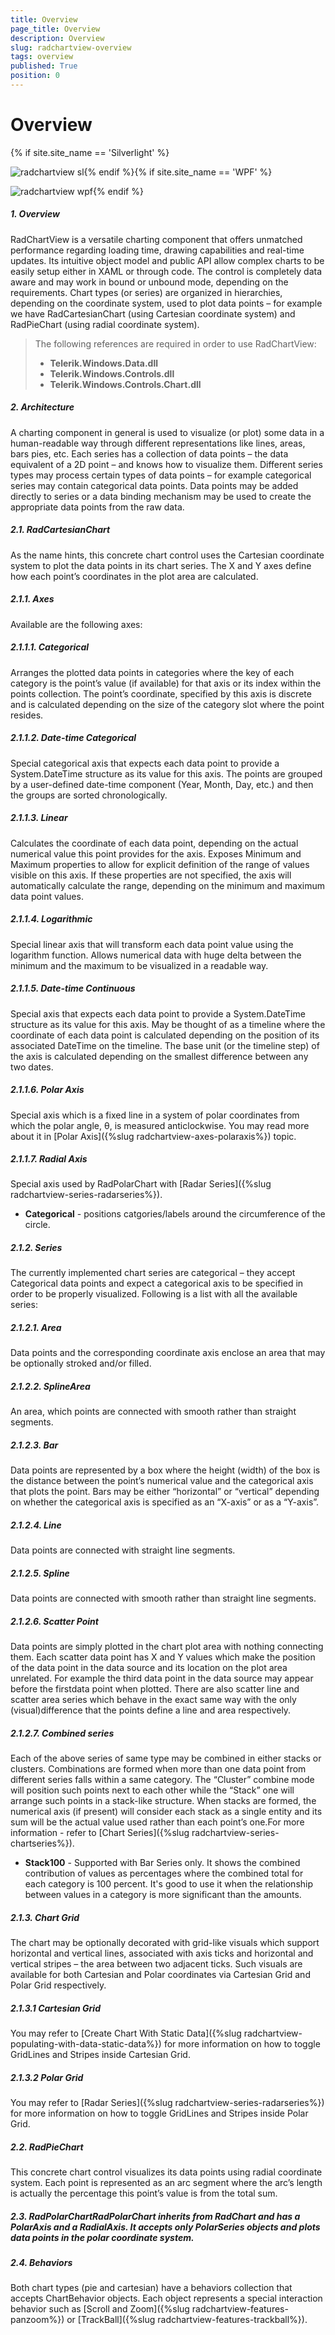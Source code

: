 ```yaml
---
title: Overview
page_title: Overview
description: Overview
slug: radchartview-overview
tags: overview
published: True
position: 0
---
```


# Overview

{% if site.site_name == 'Silverlight' %}

![radchartview sl](images/radchartview_sl.png){% endif %}{% if site.site_name == 'WPF' %}

![radchartview wpf](images/radchartview_wpf.png){% endif %}

##### 1. Overview
RadChartView is a versatile charting component that offers unmatched performance regarding loading time, drawing capabilities and real-time updates. Its intuitive object model and public API allow complex charts to be easily setup either in XAML or through code. The control is completely data aware and may work in bound or unbound mode, depending on the requirements. Chart types (or series) are organized in hierarchies, depending on the coordinate system, used to plot data points – for example we have RadCartesianChart (using Cartesian coordinate system) and RadPieChart (using radial coordinate system).


>The following references are required in order to use RadChartView:
>	- __Telerik.Windows.Data.dll__
>	- __Telerik.Windows.Controls.dll__
>	- __Telerik.Windows.Controls.Chart.dll__

##### 2. Architecture
A charting component in general is used to visualize (or plot) some data in a human-readable way through different representations like lines, areas, bars pies, etc. Each series has a collection of data points – the data equivalent of a 2D point – and knows how to visualize them. Different series types may process certain types of data points – for example categorical series may contain categorical data points. Data points may be added directly to series or a data binding mechanism may be used to create the appropriate data points from the raw data.

##### 2.1. RadCartesianChart
As the name hints, this concrete chart control uses the Cartesian coordinate system to plot the data points in its chart series. The X and Y axes define how each point’s coordinates in the plot area are calculated.

##### 2.1.1.  Axes
Available are the following axes:

##### 2.1.1.1. Categorical
Arranges the plotted data points in categories where the key of each category is the point’s value (if available) for that axis or its index within the points collection. The point’s coordinate, specified by this axis is discrete and is calculated depending on the size of the category slot where the point resides.

##### 2.1.1.2. Date-time Categorical
Special categorical axis that expects each data point to provide a System.DateTime structure as its value for this axis. The points are grouped by a user-defined date-time component (Year, Month, Day, etc.) and then the groups are sorted chronologically.

##### 2.1.1.3. Linear
Calculates the coordinate of each data point, depending on the actual numerical value this point provides for the axis. Exposes Minimum and Maximum properties to allow for explicit definition of the range of values visible on this axis. If these properties are not specified, the axis will automatically calculate the range, depending on the minimum and maximum data point values.

##### 2.1.1.4. Logarithmic
Special linear axis that will transform each data point value using the logarithm function. Allows numerical data with huge delta between the minimum and the maximum to be visualized in a readable way.

##### 2.1.1.5. Date-time Continuous
Special axis that expects each data point to provide a System.DateTime structure as its value for this axis. May be thought of as a timeline where the coordinate of each data point is calculated depending on the position of its associated DateTime on the timeline. The base unit (or the timeline step) of the axis is calculated depending on the smallest difference between any two dates.

##### 2.1.1.6. Polar Axis
Special axis which is a fixed line in a system of polar coordinates from which the polar angle, θ, is measured anticlockwise. You may read more about it in [Polar Axis]({%slug radchartview-axes-polaraxis%}) topic.

##### 2.1.1.7. Radial Axis
Special axis used by RadPolarChart with [Radar Series]({%slug radchartview-series-radarseries%}).

* __Categorical__ - positions catgories/labels around the circumference of the circle.

##### 2.1.2.  Series
The currently implemented chart series are categorical – they accept Categorical data points and expect a categorical axis to be specified in order to be properly visualized. Following is a list with all the available series:    

##### 2.1.2.1. Area
Data points and the corresponding coordinate axis enclose an area that may be optionally stroked and/or filled.

##### 2.1.2.2. SplineArea
An area, which points are connected with smooth rather than straight segments.

##### 2.1.2.3. Bar
Data points are represented by a box where the height (width) of the box is the distance between the point’s numerical value and the categorical axis that plots the point. Bars may be either “horizontal” or “vertical” depending on whether the categorical axis is specified as an “X-axis” or as a “Y-axis”.

##### 2.1.2.4. Line
Data points are connected with straight line segments.    

##### 2.1.2.5. Spline
Data points are connected with smooth rather than straight line segments.

##### 2.1.2.6. Scatter Point
Data points are simply plotted in the chart plot area with nothing connecting them. Each scatter data point has X and Y values which make the position of the data point in the data source and its location on the plot area unrelated. For example the third data point in the data source may appear before the firstdata point when plotted. There are also scatter line and scatter area series which behave in the exact same way with the only (visual)difference that the points define a line and area respectively.

##### 2.1.2.7. Combined series
Each of the above series of same type may be combined in either stacks or clusters. Combinations are formed when more than one data point from different series falls within a same category. The “Cluster” combine mode will position such points next to each other while the “Stack” one will arrange such points in a stack-like structure. When stacks are formed, the numerical axis (if present) will consider each stack as a single entity and its sum will be the actual value used rather than each point’s one.For more information - refer to [Chart Series]({%slug radchartview-series-chartseries%}).

* __Stack100__ - Supported with Bar Series only. It shows the combined contribution of values as percentages where the combined total for each category is 100 percent. It's good to use it when the relationship between values in a category is more significant than the amounts.

##### 2.1.3. Chart Grid
The chart may be optionally decorated with grid-like visuals which support horizontal and vertical lines, associated with axis ticks and horizontal and vertical stripes – the area between two adjacent ticks. Such visuals are available for both Cartesian and Polar coordinates via Cartesian Grid and Polar Grid respectively.

##### 2.1.3.1  Cartesian Grid
You may refer to [Create Chart With Static Data]({%slug radchartview-populating-with-data-static-data%}) for more information on how to toggle GridLines and Stripes inside Cartesian Grid.

##### 2.1.3.2  Polar Grid
You may refer to [Radar Series]({%slug radchartview-series-radarseries%}) for more information on how to toggle GridLines and Stripes inside Polar Grid.

##### 2.2. RadPieChart
This concrete chart control visualizes its data points using radial coordinate system. Each point is represented as an arc segment where the arc’s length is actually the percentage this point’s value is from the total sum.

##### 2.3. RadPolarChartRadPolarChart inherits from RadChart and has a PolarAxis and a RadialAxis. It accepts only PolarSeries objects and plots data points in the polar coordinate system.

##### 2.4. Behaviors
Both chart types (pie and cartesian) have a behaviors collection that accepts ChartBehavior objects. Each object represents a special interaction behavior such as [Scroll and Zoom]({%slug radchartview-features-panzoom%}) or [TrackBall]({%slug radchartview-features-trackball%}).